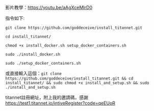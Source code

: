 影片教學：https://youtu.be/aAgXceMIrD0

指令如下:

```git clone https://github.com/goddeceive/install_titannet.git ```

```cd install_titannet/```

```chmod +x install_docker.sh setup_docker_containers.sh```

```sudo ./install_docker.sh```

```sudo ./setup_docker_containers.sh```


或直接輸入這個：```git clone https://github.com/goddeceive/install_titannet.git && cd install_titannet/ && sudo chmod +x install_and_setup.sh && sudo ./install_and_setup.sh```

titannet註冊網址，附上我的邀請碼，感謝
https://test1.titannet.io/intiveRegister?code=qeEUoR
